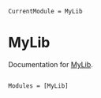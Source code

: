 ```@meta
CurrentModule = MyLib
```

# MyLib

Documentation for [MyLib](https://github.com/TsilidisV/MyLib.jl).

```@index
```

```@autodocs
Modules = [MyLib]
```
